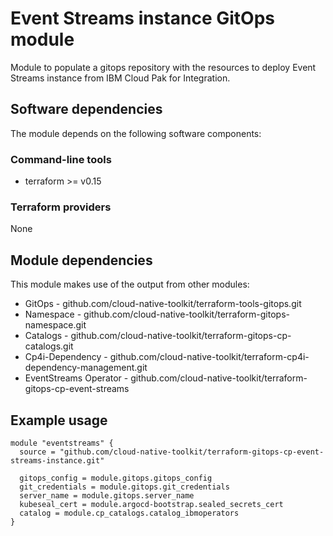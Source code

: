 # Event Streams instance GitOps module

Module to populate a gitops repository with the resources to deploy Event Streams instance from IBM Cloud Pak for Integration.

## Software dependencies

The module depends on the following software components:

### Command-line tools

- terraform >= v0.15

### Terraform providers

None

## Module dependencies

This module makes use of the output from other modules:

- GitOps - github.com/cloud-native-toolkit/terraform-tools-gitops.git
- Namespace - github.com/cloud-native-toolkit/terraform-gitops-namespace.git
- Catalogs - github.com/cloud-native-toolkit/terraform-gitops-cp-catalogs.git
- Cp4i-Dependency - github.com/cloud-native-toolkit/terraform-cp4i-dependency-management.git
- EventStreams Operator - github.com/cloud-native-toolkit/terraform-gitops-cp-event-streams

## Example usage

```hcl-terraform
module "eventstreams" {
  source = "github.com/cloud-native-toolkit/terraform-gitops-cp-event-streams-instance.git"

  gitops_config = module.gitops.gitops_config
  git_credentials = module.gitops.git_credentials
  server_name = module.gitops.server_name
  kubeseal_cert = module.argocd-bootstrap.sealed_secrets_cert
  catalog = module.cp_catalogs.catalog_ibmoperators    
}
```
